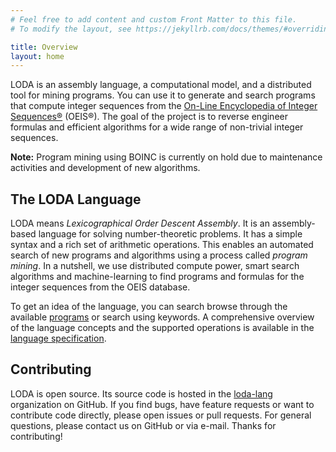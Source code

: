 ```yaml
---
# Feel free to add content and custom Front Matter to this file.
# To modify the layout, see https://jekyllrb.com/docs/themes/#overriding-theme-defaults

title: Overview
layout: home
---
```


LODA is an assembly language, a computational model, and a distributed tool for mining programs. You can use it to generate and search programs that compute integer sequences from the [On-Line Encyclopedia of Integer Sequences®](https://oeis.org/) (OEIS®). The goal of the project is to reverse engineer formulas and efficient algorithms for a wide range of non-trivial integer sequences.

**Note:** Program mining using BOINC is currently on hold due to maintenance activities and development of new algorithms.

## The LODA Language

LODA means _Lexicographical Order Descent Assembly_. It is an assembly-based language for solving number-theoretic problems. It has a simple syntax and a rich set of arithmetic operations. This enables an automated search of new programs and algorithms using a process called _program mining_. In a nutshell, we use distributed compute power, smart search algorithms and machine-learning to find programs and formulas for the integer sequences from the OEIS database.

To get an idea of the language, you can search browse through the available [programs](https://programs.loda-lang.org/?keywords=loda) or search using keywords.
A comprehensive overview of the language concepts and the supported operations is available in the [language specification](spec).

## Contributing

LODA is open source. Its source code is hosted in the [loda-lang](https://github.com/loda-lang) organization on GitHub.
If you find bugs, have feature requests or want to contribute code directly, please open issues or pull requests.
For general questions, please contact us on GitHub or via e-mail. Thanks for contributing!
